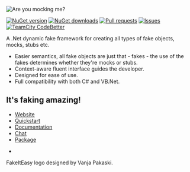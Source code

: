 ![Are you mocking me?](http://fakeiteasy.github.io/img/fakeiteasy_logo_256.png)

[![NuGet version](https://img.shields.io/nuget/v/FakeItEasy.svg?style=flat-square)](https://www.nuget.org/packages/FakeItEasy)
[![NuGet downloads](https://img.shields.io/nuget/dt/FakeItEasy.svg?style=flat-square)](https://www.nuget.org/packages/FakeItEasy)
[![Pull requests](http://issuestats.com/github/FakeItEasy/FakeItEasy/badge/pr?style=flat-square)](http://issuestats.com/github/FakeItEasy/FakeItEasy)
[![Issues](http://issuestats.com/github/FakeItEasy/FakeItEasy/badge/issue?style=flat-square)](http://issuestats.com/github/FakeItEasy/FakeItEasy)
[![TeamCity CodeBetter](https://img.shields.io/teamcity/codebetter/bt929.svg?style=flat-square)](http://teamcity.codebetter.com/viewType.html?buildTypeId=bt929)

A .Net dynamic fake framework for creating all types of fake objects, mocks, stubs etc.

* Easier semantics, all fake objects are just that - fakes - the use of the fakes determines whether they're mocks or stubs.
* Context-aware fluent interface guides the developer.
* Designed for ease of use.
* Full compatibility with both C# and VB.Net.

## It's faking amazing!

* [Website](http://fakeiteasy.github.io/)
* [Quickstart](http://fakeiteasy.readthedocs.org/en/stable/quickstart/)
* [Documentation](http://fakeiteasy.readthedocs.org/en/stable/)
* [Chat](https://gitter.im/FakeItEasy/FakeItEasy)
* [Package](https://nuget.org/packages/FakeItEasy "FakeItEasy on NuGet")

-
FakeItEasy logo designed by Vanja Pakaski.
